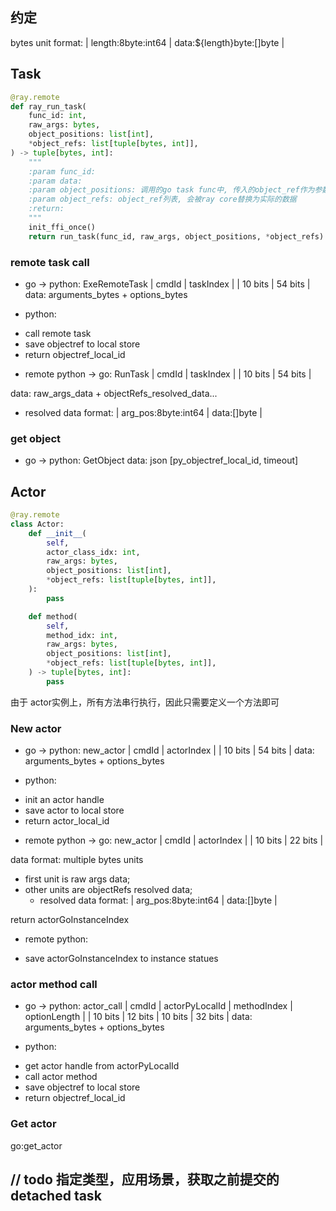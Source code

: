 
## 约定


bytes unit format: | length:8byte:int64 | data:${length}byte:[]byte |

## Task

```python
@ray.remote
def ray_run_task(
    func_id: int,
    raw_args: bytes,
    object_positions: list[int],
    *object_refs: list[tuple[bytes, int]],
) -> tuple[bytes, int]:
    """
    :param func_id:
    :param data:
    :param object_positions: 调用的go task func中, 传入的object_ref作为参数的位置列表, 有序
    :param object_refs: object_ref列表, 会被ray core替换为实际的数据
    :return:
    """
    init_ffi_once()
    return run_task(func_id, raw_args, object_positions, *object_refs)
```


### remote task call

* go -> python: ExeRemoteTask
  | cmdId   | taskIndex | 
  | 10 bits | 54 bits   |
  data: arguments_bytes + options_bytes

* python:
- call remote task
- save objectref to local store
- return objectref_local_id

* remote python -> go: RunTask
| cmdId   | taskIndex |
| 10 bits | 54 bits   |

data: raw_args_data + objectRefs_resolved_data...
- resolved data format: | arg_pos:8byte:int64 | data:[]byte |

### get object

* go -> python: GetObject
data: json [py_objectref_local_id, timeout]

## Actor

```python
@ray.remote
class Actor:
    def __init__(
        self,
        actor_class_idx: int,
        raw_args: bytes,
        object_positions: list[int],
        *object_refs: list[tuple[bytes, int]],
    ):
        pass

    def method(
        self,
        method_idx: int,
        raw_args: bytes,
        object_positions: list[int],
        *object_refs: list[tuple[bytes, int]],
    ) -> tuple[bytes, int]:
        pass

```
由于 actor实例上，所有方法串行执行，因此只需要定义一个方法即可

### New actor

* go -> python: new_actor
  | cmdId   | actorIndex |
  | 10 bits | 54 bits    |
  data: arguments_bytes + options_bytes

* python:
- init an actor handle
- save actor to local store
- return actor_local_id 

* remote python -> go: new_actor
| cmdId   | actorIndex |
| 10 bits | 22 bits    |

data format: multiple bytes units
- first unit is raw args data;
- other units are objectRefs resolved data;
    - resolved data format: | arg_pos:8byte:int64 | data:[]byte |

return actorGoInstanceIndex

* remote python:
 - save actorGoInstanceIndex to instance statues

### actor method call

* go -> python: actor_call
  | cmdId   | actorPyLocalId | methodIndex | optionLength |
  | 10 bits | 12 bits        |   10 bits   | 32 bits      |
  data: arguments_bytes + options_bytes

* python:
- get actor handle from actorPyLocalId
- call actor method
- save objectref to local store
- return objectref_local_id

### Get actor

go:get_actor

// todo 指定类型，应用场景，获取之前提交的detached task
----


